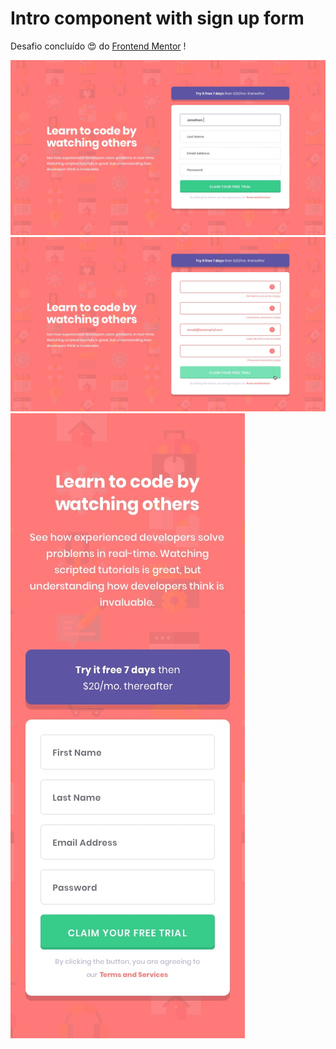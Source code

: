 # Intro component with sign up form

Desafio concluído :heart_eyes: do [Frontend Mentor](https://www.frontendmentor.io) !

![Design preview for the Intro component with sign up form coding challenge](./design/desktop-design.jpg)
![Design preview for the Intro component with sign up form coding challenge](./design/active-states.jpg)
![Design preview for the Intro component with sign up form coding challenge](./design/mobile-design.jpg)
